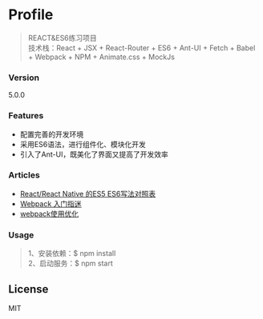 # Profile
> REACT&ES6练习项目  
> 技术栈：React + JSX + React-Router + ES6 + Ant-UI + Fetch + Babel + Webpack + NPM + Animate.css + MockJs

### Version
5.0.0

### Features
* 配置完善的开发环境
* 采用ES6语法，进行组件化、模块化开发
* 引入了Ant-UI，既美化了界面又提高了开发效率

### Articles
* [React/React Native 的ES5 ES6写法对照表](http://bbs.reactnative.cn/topic/15/react-react-native-%E7%9A%84es5-es6%E5%86%99%E6%B3%95%E5%AF%B9%E7%85%A7%E8%A1%A8)
* [Webpack 入门指迷](https://segmentfault.com/a/1190000002551952)
* [webpack使用优化](https://github.com/lcxfs1991/blog/issues/2)

### Usage
> 1、安装依赖：$ npm install  
> 2、启动服务：$ npm start  

License
----

MIT
